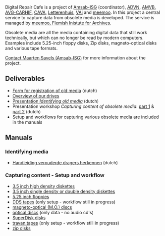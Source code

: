 Digital Repair Cafe is a project of [Amsab-ISG](https://www.amsab.be/) (coordinator), [ADVN](https://advn.be), [AMVB](https://www.amvb.be/), [AVG-CARHIF](http://www.avg-carhif.be/cms/index.php), [CAVA](https://www.cavavub.be/), [Letterenhuis](https://www.letterenhuis.be), [VAi](https://www.vai.be/) and [meemoo](https://www.packed.be/). In this project a central service to capture data from obsolete media is developed. The service is managed by [meemoo, Flemish Inistute for Archives](https://meemoo.be). 

Obsolete media are all the media containing digital data that still work technically, but which can no longer be read by modern computers. Examples include 5.25-inch floppy disks, Zip disks, magneto-optical disks and various tape formats.

[Contact Maarten Savels (Amsab-ISG)](mailto:maarten.savels@amsab.be?subject=Digital%20Repair%20Cafe) for more information about the project.

## Deliverables

* [Form for registration of old media](https://docs.google.com/spreadsheets/d/1pHMxuXhtgddlfF7JHfE6gS8JwByIXrVscXJZPcKQd4o/edit?usp=sharing) (dutch)
* [Overview of our drives](drives-overview.md)
* [Presentation _Identifying old media_](https://docs.google.com/presentation/d/1GRNEi5t7M7YzsaXXHO4_W64boAWQV1v-bElCXi4gCV8/edit?usp=sharing) (dutch)
* Presentation workshop _Capturing content of obsolete media_: [part 1](https://docs.google.com/presentation/d/1luILBsmTrH5f-9AU2T04wv-KyiDC30XfXJDWTEmKm5g/edit?usp=sharing) & [part 2](https://docs.google.com/presentation/d/1cxSla_lpvipakG27pLr50TV1tKFzUvjKR5GJePpDW3Q/edit?usp=sharing) (dutch)
* Setup and workflows for capturing various obsolete media are included in the manuals

## Manuals

### Identifying media

* [Handleiding verouderde dragers herkennen](https://www.projectcest.be/wiki/Publicatie:Handleiding_Verouderde_Dragers_Herkennen) (dutch)

### Capturing content - Setup and workflow

* [3.5 inch high density diskettes](manuals/3-5-inch-HD.md)
* [3.5 inch single density or double density diskettes](manuals/3-5-inch-SD-DD.md)
* [5.25 inch floppies](manuals/5-25-inch.md)
* [DDS tapes](manuals/DDS-tape.md) (only setup - workflow still in progress)
* [magneto-optical (M.O.) discs](manuals/MO-disks.md)
* [optical discs](manuals/optical-disc.md) (only data - no audio cd's)
* [SuperDisk disks](manuals/superdisk.md)
* [travan tapes](manuals/travan.md) (only setup - workflow still in progress)
* [zip disks](manuals/zip-disks.md)
